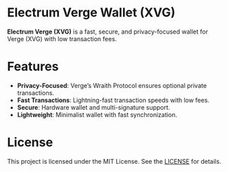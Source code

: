 Electrum Verge Wallet (XVG)
===============================

**Electrum Verge (XVG)** is a fast, secure, and privacy-focused wallet for Verge (XVG) with low transaction fees.  

Features  
=============

- **Privacy-Focused**: Verge’s Wraith Protocol ensures optional private transactions.  
- **Fast Transactions**: Lightning-fast transaction speeds with low fees.  
- **Secure**: Hardware wallet and multi-signature support.  
- **Lightweight**: Minimalist wallet with fast synchronization. 

License  
=============

This project is licensed under the MIT License. See the [LICENSE](https://github.com/Electrum-Verge/electrum-xvg/blob/master/LICENSE) for details.
